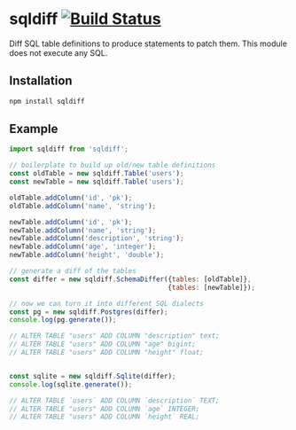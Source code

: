 # sqldiff [![Build Status](https://travis-ci.org/fulcrumapp/sqldiff.svg?branch=master)](https://travis-ci.org/fulcrumapp/sqldiff)

Diff SQL table definitions to produce statements to patch them. This module does not execute any SQL.

## Installation

```sh
npm install sqldiff
```

## Example

```js
import sqldiff from 'sqldiff';

// boilerplate to build up old/new table definitions
const oldTable = new sqldiff.Table('users');
const newTable = new sqldiff.Table('users');

oldTable.addColumn('id', 'pk');
oldTable.addColumn('name', 'string');

newTable.addColumn('id', 'pk');
newTable.addColumn('name', 'string');
newTable.addColumn('description', 'string');
newTable.addColumn('age', 'integer');
newTable.addColumn('height', 'double');

// generate a diff of the tables
const differ = new sqldiff.SchemaDiffer({tables: [oldTable]},
                                        {tables: [newTable]});

// now we can turn it into different SQL dialects
const pg = new sqldiff.Postgres(differ);
console.log(pg.generate());

// ALTER TABLE "users" ADD COLUMN "description" text;
// ALTER TABLE "users" ADD COLUMN "age" bigint;
// ALTER TABLE "users" ADD COLUMN "height" float;


const sqlite = new sqldiff.Sqlite(differ);
console.log(sqlite.generate());

// ALTER TABLE `users` ADD COLUMN `description` TEXT;
// ALTER TABLE "users" ADD COLUMN `age` INTEGER;
// ALTER TABLE "users" ADD COLUMN `height` REAL;
```
